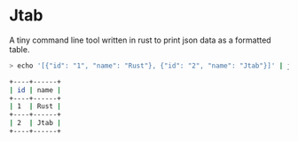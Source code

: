# Jtab

A tiny command line tool written in rust to print json data as a formatted table.

```bash
> echo '[{"id": "1", "name": "Rust"}, {"id": "2", "name": "Jtab"}]' | jtab

+----+------+
| id | name |
+----+------+
| 1  | Rust |
+----+------+
| 2  | Jtab |
+----+------+
```
